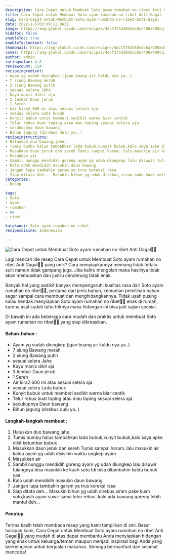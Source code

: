 ```yaml
---
description: Cara Cepat untuk Membuat Soto ayam rumahan no ribet Anti Gagal"
title: Cara Cepat untuk Membuat Soto ayam rumahan no ribet Anti Gagal
slug: Cara-Cepat-untuk-Membuat-Soto-ayam-rumahan-no-ribet-Anti-Gagal
date: 2022-1-5T03:09:12.063Z
image: https://img-global.cpcdn.com/recipes/4dcf375d28de3c0a/400x400cq70/photo.jpg
hideToc: false
enableToc: true
enableTocContent: false
thumbnail: https://img-global.cpcdn.com/recipes/4dcf375d28de3c0a/400x400cq70/photo.jpg
cover: https://img-global.cpcdn.com/recipes/4dcf375d28de3c0a/400x400cq70/photo.jpg
author: admin
ratingvalue: 4.8
reviewcount: 124
recipeingredient:
- Ayam yg sudah diungkep (jgan buang air kaldu nya ya..)
- 7 siung Bawang merah
- 2 siung Bawang putih
- sesuai selera Jahe
- Kayu manis dikit aja
- 3 lembar Daun jeruk
- 1 Sereh
- Air kira2 600 ml atau sesuai selera aja
- sesuai selera Lada bubuk
- Kunyit bubuk untuk memberi sedikit warna biar cantik
- Telur rebus buat toping atau mau toping sesuai selera aja
- secukupnya Daun bawang
- Bihun jagung (direbus dulu ya..)
recipeinstructions:
- Haluskan duo bawang,jahe.
- Tumis bumbu halus tambahkan lada bubuk,kunyit bubuk,kalo saya apke dikit ketumbar bubuk
- Masukkan daun jeruk dan sereh Tumis sampai harum..lalu masukin air kaldu ayam yg udah disisihin waktu ungkep ayam
- Masukkan air
- Sambil nunggu mendidih goreng ayam yg udah diungkep lalu disuwir tulangnya bisa masukin ke kuah soto tdi bisa ditambahin kaldu bubuk yaa
- Kalo udah mendidih masukin daun bawang
- Jangan lupa tambahin garam ya trus koreksi rasa
- Siap ditata deh... Masukin bihun yg udah direbus,siram pake kuah soto,kasih ayam suwir sama telor rebus..kalo ada bawang goreng lebih mantul deh...
categories:
- Resep

tags:
- Soto
- ayam
- rumahan
- no
- ribet

katakunci: Soto ayam rumahan no ribet
recipecuisine: Indonesian

---
```


![Cara Cepat untuk Membuat Soto ayam rumahan no ribet Anti Gagal👩‍🍳](https://img-global.cpcdn.com/recipes/4dcf375d28de3c0a/400x400cq70/photo.jpg)

Lagi mencari ide resep Cara Cepat untuk Membuat Soto ayam rumahan no ribet Anti Gagal👩‍🍳 yang unik? Cara menyiapkannya memang tidak terlalu sulit namun tidak gampang juga. Jika keliru mengolah maka hasilnya tidak akan memuaskan dan justru cenderung tidak enak.

Banyak hal yang sedikit banyak mempengaruhi kualitas rasa dari Soto ayam rumahan no ribet👩‍🍳, pertama dari jenis bahan, kemudian pemilihan bahan segar sampai cara membuat dan menghidangkannya. Tidak usah pusing kalau hendak menyiapkan Soto ayam rumahan no ribet👩‍🍳 enak di rumah, karena asal sudah tahu triknya maka hidangan ini bisa jadi sajian spesial.

Di bawah ini ada beberapa cara mudah dan praktis untuk membuat Soto ayam rumahan no ribet👩‍🍳 yang siap dikreasikan.

<!--inarticleads1-->

#### Bahan-bahan :

- Ayam yg sudah diungkep (jgan buang air kaldu nya ya..)
- 7 siung Bawang merah
- 2 siung Bawang putih
- sesuai selera Jahe
- Kayu manis dikit aja
- 3 lembar Daun jeruk
- 1 Sereh
- Air kira2 600 ml atau sesuai selera aja
- sesuai selera Lada bubuk
- Kunyit bubuk untuk memberi sedikit warna biar cantik
- Telur rebus buat toping atau mau toping sesuai selera aja
- secukupnya Daun bawang
- Bihun jagung (direbus dulu ya..)

<!--inarticleads2-->

#### Langkah-langkah membuat :

1. Haluskan duo bawang,jahe.
1. Tumis bumbu halus tambahkan lada bubuk,kunyit bubuk,kalo saya apke dikit ketumbar bubuk
1. Masukkan daun jeruk dan sereh Tumis sampai harum..lalu masukin air kaldu ayam yg udah disisihin waktu ungkep ayam
1. Masukkan air
1. Sambil nunggu mendidih goreng ayam yg udah diungkep lalu disuwir tulangnya bisa masukin ke kuah soto tdi bisa ditambahin kaldu bubuk yaa
1. Kalo udah mendidih masukin daun bawang
1. Jangan lupa tambahin garam ya trus koreksi rasa
1. Siap ditata deh... Masukin bihun yg udah direbus,siram pake kuah soto,kasih ayam suwir sama telor rebus..kalo ada bawang goreng lebih mantul deh...

#### Penutup

Terima kasih telah membaca resep yang kami tampilkan di sini. Besar harapan kami, Cara Cepat untuk Membuat Soto ayam rumahan no ribet Anti Gagal👩‍🍳 yang mudah di atas dapat membantu Anda menyiapkan hidangan yang enak untuk keluarga/teman maupun menjadi inspirasi bagi Anda yang berkeinginan untuk berjualan makanan. Semoga bermanfaat dan selamat mencoba!